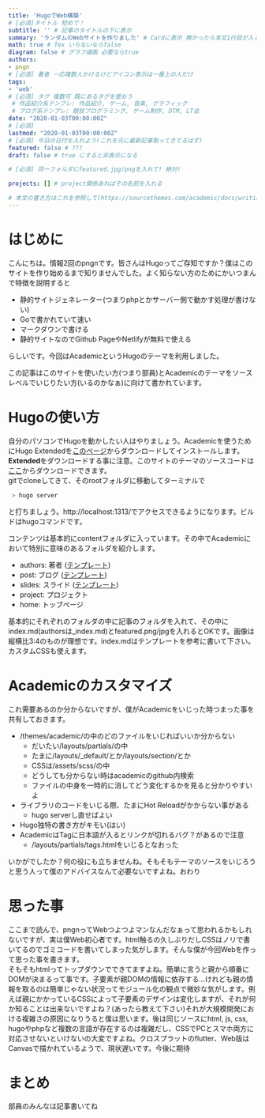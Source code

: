 ```yaml
---
title: 'HugoでWeb構築'
# [必須]タイトル 短めで！
subtitle: '' # 記事のタイトルの下に表示
summary: 'ランダムのWebサイトを作りました' # Cardに表示 無かったら本文1行目が入る 短めで！
math: true # Tex いらないならfalse
diagram: false # グラフ描画 必要ならtrue
authors:
- pngn
# [必須] 著者 一応複数人かけるけどアイコン表示は一番上の人だけ
tags:
- 'web'
# [必須] タグ 複数可 既にあるタグを使おう
 # 作品紹介系テンプレ: 作品紹介, ゲーム, 音楽, グラフィック
 # ブログ系テンプレ: 競技プログラミング, ゲーム制作, DTM, LT会
date: "2020-01-03T00:00:00Z"
# [必須]
lastmod: "2020-01-03T00:00:00Z"
# [必須] 今日の日付を入れよう(これを元に最新記事取ってきてるはず)
featured: false # ???
draft: false # true にすると非表示になる

# [必須] 同一フォルダにfeatured.jpg/pngを入れて! 絶対!

projects: [] # project関係あればその名前を入れる

# 本文の書き方はこれを参照して(https://sourcethemes.com/academic/docs/writing-markdown-latex/)
---
```

# はじめに
こんにちは。情報2回のpngnです。皆さんはHugoってご存知ですか？僕はこのサイトを作り始めるまで知りませんでした。よく知らない方のためにかいつまんで特徴を説明すると

- 静的サイトジェネレーター(つまりphpとかサーバー側で動かす処理が書けない)  
- Goで書かれていて速い  
- マークダウンで書ける
- 静的サイトなのでGithub PageやNetlifyが無料で使える  

らしいです。今回はAcademicというHugoのテーマを利用しました。
  
この記事はこのサイトを使いたい方(つまり部員)とAcademicのテーマをソースレベルでいじりたい方(いるのかなぁ)に向けて書かれています。  
  
# Hugoの使い方
自分のパソコンでHugoを動かしたい人はやりましょう。Academicを使うためにHugo Extendedを[このページ](https://github.com/gohugoio/hugo/releases)からダウンロードしてインストールします。**Extended**をダウンロードする事に注意。このサイトのテーマのソースコードは[ここ]()からダウンロードできます。  
gitでcloneしてきて、そのrootフォルダに移動してターミナルで

```bash
 > hugo server  
```

と打ちましょう。http://localhost:1313/でアクセスできるようになります。ビルドはhugoコマンドです。  
  
コンテンツは基本的にcontentフォルダに入っています。その中でAcademicにおいて特別に意味のあるフォルダを紹介します。

- authors: 著者 ([テンプレート](./data/authors.zip))
- post: ブログ ([テンプレート](./data/post.zip))
- slides: スライド ([テンプレート](./data/slides.zip))
- project: プロジェクト
- home: トップページ

基本的にそれぞれのフォルダの中に記事のフォルダを入れて、その中にindex.md(authorsは\_index.md)とfeatured.png/jpgを入れるとOKです。画像は縦横比3:4のものが理想です。index.mdはテンプレートを参考に書いて下さい。カスタムCSSも使えます。  

# Academicのカスタマイズ
これ需要あるのか分からないですが、僕がAcademicをいじった時つまった事を共有しておきます。

- /themes/academic/の中のどのファイルをいじればいいか分からない  
  - だいたい/layouts/partials/の中  
  - たまに/layouts/\_default/とか/layouts/section/とか  
  - CSSは/assets/scss/の中  
  - どうしても分からない時はacademicのgithub内検索  
  - ファイルの中身を一時的に消してどう変化するかを見ると分かりやすいよ
- ライブラリのコードをいじる際、たまにHot Reloadがかからない事がある
  - hugo serverし直せばよい
- Hugo独特の書き方がキモい(はい)
- AcademicはTagに日本語が入るとリンクが切れるバグ？があるので注意
  - /layouts/partials/tags.htmlをいじるとなおった  

いかがでしたか？何の役にも立ちませんね。そもそもテーマのソースをいじろうと思う人って僕のアドバイスなんて必要ないですよね。おわり  

# 思った事
ここまで読んで、pngnってWebつよつよマンなんだなぁって思われるかもしれないですが、実は僕Web初心者です。html触るの久しぶりだしCSSはノリで書いてるのでゴミコードを書いてしまった気がします。そんな僕が今回Webを作って思った事を書きます。  
そもそもhtmlってトップダウンでできてますよね。簡単に言うと親から順番にDOMが決まるって事です。子要素が親DOMの情報に依存する...けれども親の情報を取るのは簡単じゃない状況ってモジュール化の観点で微妙な気がします。例えば親にかかっているCSSによって子要素のデザインは変化しますが、それが何か知ることは出来ないですよね？(あったら教えて下さい)それが大規模開発における複雑さの原因になりうると僕は思います。後は同じソースにhtml, js, css, hugoやphpなど複数の言語が存在するのは複雑だし、CSSでPCとスマホ両方に対応させないといけないの大変ですよね。クロスプラットのflutter、Web版はCanvasで描かれているようで、現状遅いです。今後に期待  

# まとめ
部員のみんなは記事書いてね
